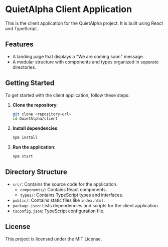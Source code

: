 # QuietAlpha Client Application

This is the client application for the QuietAlpha project. It is built using React and TypeScript. 

## Features

- A landing page that displays a "We are coming soon" message.
- A modular structure with components and types organized in separate directories.

## Getting Started

To get started with the client application, follow these steps:

1. **Clone the repository**:
   ```bash
   git clone <repository-url>
   cd QuietAlpha/client
   ```

2. **Install dependencies**:
   ```bash
   npm install
   ```

3. **Run the application**:
   ```bash
   npm start
   ```

## Directory Structure

- `src/`: Contains the source code for the application.
  - `components/`: Contains React components.
  - `types/`: Contains TypeScript types and interfaces.
- `public/`: Contains static files like `index.html`.
- `package.json`: Lists dependencies and scripts for the client application.
- `tsconfig.json`: TypeScript configuration file.

## License

This project is licensed under the MIT License.